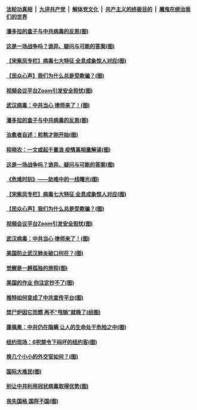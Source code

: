

####  [法轮功真相](../../../../basic/blob/master/README.md?t=04010430) &nbsp;|&nbsp; [九评共产党](../../../../9ping.md/blob/master/README.md?t=04010430) &nbsp;|&nbsp; [解体党文化](../../../../jtdwh.md/blob/master/README.md?t=04010430)  &nbsp;|&nbsp; [共产主义的终极目的](../../../../gczydzjmd.md/blob/master/README.md?t=04010430) &nbsp;|&nbsp; [魔鬼在统治我们的世界](../../../../mgztzwmdsj.md/blob/master/README.md?t=04010430) 

#### [潘多拉的盒子与中共病毒的反思(图)](../pages/p4/928107.md?t=04010430) 

#### [这是一场战争吗？诡异、疑问与可能的答案(图)](../pages/p4/928102.md?t=04010430) 

#### [【宋紫凤专栏】病毒七大特征 全息成象惊人对应(图)](../pages/p4/928054.md?t=04010430) 

#### [【民众心声】我们为什么总是受欺骗？(图)](../pages/p4/927790.md?t=04010430) 

#### [视频会议平台Zoom引发安全担忧(图)](../pages/p4/927970.md?t=04010430) 

#### [武汉病毒：中共当心 律师来了！(图)](../pages/p4/927981.md?t=04010430) 

#### [潘多拉的盒子与中共病毒的反思(图)](../pages/p4/928107.md?t=04010430) 

#### [治愈者自述：煎熬才刚开始(图)](../pages/p4/928104.md?t=04010430) 

#### [程晓农：一文或起千重浪 疫情真相重解读(图)](../pages/p4/928103.md?t=04010430) 

#### [这是一场战争吗？诡异、疑问与可能的答案(图)](../pages/p4/928102.md?t=04010430) 

#### [《危难时刻》——劫难中的一线曙光(图)](../pages/p4/928095.md?t=04010430) 

#### [【宋紫凤专栏】病毒七大特征 全息成象惊人对应(图)](../pages/p4/928054.md?t=04010430) 

#### [【民众心声】我们为什么总是受欺骗？(图)](../pages/p4/927790.md?t=04010430) 

#### [视频会议平台Zoom引发安全担忧(图)](../pages/p4/927970.md?t=04010430) 

#### [武汉病毒：中共当心 律师来了！(图)](../pages/p4/927981.md?t=04010430) 

#### [美国防止武汉肺炎破口何在？(图)](../pages/p4/927976.md?t=04010430) 

#### [觉醒是一趟孤独的旅程(图)](../pages/p4/927965.md?t=04010430) 

#### [美国的作业 你注定抄不了(图)](../pages/p4/927979.md?t=04010430) 

#### [推特如何变成了中共宣传平台(图)](../pages/p4/927973.md?t=04010430) 

#### [焚尸炉因它而燃 再不“甩锅”就晚了(组图)](../pages/p4/927898.md?t=04010430) 

#### [蓬佩奥：中共仍在隐瞒 让人的生命处于危险之中(图)](../pages/p4/927765.md?t=04010430) 

#### [纽约现场：6呎禁令下闷坏的纽约客(图)](../pages/p4/927888.md?t=04010430) 

#### [换几个小小的外交官如何？(图)](../pages/p4/927868.md?t=04010430) 

#### [国际大难民(图)](../pages/p4/927848.md?t=04010430) 

#### [别让中共利用冠状病毒取得优势(图)](../pages/p4/927796.md?t=04010430) 

#### [丧失国格 国将不国(图)](../pages/p4/927857.md?t=04010430) 

